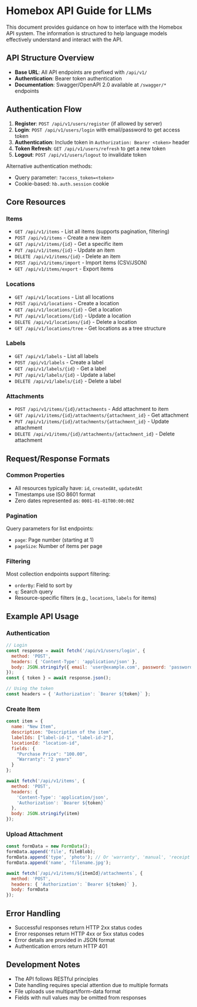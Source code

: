 # Homebox API Guide for LLMs

This document provides guidance on how to interface with the Homebox API system. The information is structured to help language models effectively understand and interact with the API.

## API Structure Overview

- **Base URL**: All API endpoints are prefixed with `/api/v1/`
- **Authentication**: Bearer token authentication
- **Documentation**: Swagger/OpenAPI 2.0 available at `/swagger/*` endpoints

## Authentication Flow

1. **Register**: `POST /api/v1/users/register` (if allowed by server)
2. **Login**: `POST /api/v1/users/login` with email/password to get access token
3. **Authentication**: Include token in `Authorization: Bearer <token>` header
4. **Token Refresh**: `GET /api/v1/users/refresh` to get a new token
5. **Logout**: `POST /api/v1/users/logout` to invalidate token

Alternative authentication methods:
- Query parameter: `?access_token=<token>`
- Cookie-based: `hb.auth.session` cookie

## Core Resources

### Items
- `GET /api/v1/items` - List all items (supports pagination, filtering)
- `POST /api/v1/items` - Create a new item
- `GET /api/v1/items/{id}` - Get a specific item
- `PUT /api/v1/items/{id}` - Update an item
- `DELETE /api/v1/items/{id}` - Delete an item
- `POST /api/v1/items/import` - Import items (CSV/JSON)
- `GET /api/v1/items/export` - Export items

### Locations
- `GET /api/v1/locations` - List all locations
- `POST /api/v1/locations` - Create a location
- `GET /api/v1/locations/{id}` - Get a location
- `PUT /api/v1/locations/{id}` - Update a location
- `DELETE /api/v1/locations/{id}` - Delete a location
- `GET /api/v1/locations/tree` - Get locations as a tree structure

### Labels
- `GET /api/v1/labels` - List all labels
- `POST /api/v1/labels` - Create a label
- `GET /api/v1/labels/{id}` - Get a label
- `PUT /api/v1/labels/{id}` - Update a label
- `DELETE /api/v1/labels/{id}` - Delete a label

### Attachments
- `POST /api/v1/items/{id}/attachments` - Add attachment to item
- `GET /api/v1/items/{id}/attachments/{attachment_id}` - Get attachment
- `PUT /api/v1/items/{id}/attachments/{attachment_id}` - Update attachment
- `DELETE /api/v1/items/{id}/attachments/{attachment_id}` - Delete attachment

## Request/Response Formats

### Common Properties
- All resources typically have: `id`, `createdAt`, `updatedAt`
- Timestamps use ISO 8601 format
- Zero dates represented as: `0001-01-01T00:00:00Z`

### Pagination
Query parameters for list endpoints:
- `page`: Page number (starting at 1)
- `pageSize`: Number of items per page

### Filtering
Most collection endpoints support filtering:
- `orderBy`: Field to sort by
- `q`: Search query
- Resource-specific filters (e.g., `locations`, `labels` for items)

## Example API Usage

### Authentication
```javascript
// Login
const response = await fetch('/api/v1/users/login', {
  method: 'POST',
  headers: { 'Content-Type': 'application/json' },
  body: JSON.stringify({ email: 'user@example.com', password: 'password' })
});
const { token } = await response.json();

// Using the token
const headers = { 'Authorization': `Bearer ${token}` };
```

### Create Item
```javascript
const item = {
  name: "New Item",
  description: "Description of the item",
  labelIds: ["label-id-1", "label-id-2"],
  locationId: "location-id",
  fields: {
    "Purchase Price": "100.00",
    "Warranty": "2 years"
  }
};

await fetch('/api/v1/items', {
  method: 'POST',
  headers: { 
    'Content-Type': 'application/json',
    'Authorization': `Bearer ${token}`
  },
  body: JSON.stringify(item)
});
```

### Upload Attachment
```javascript
const formData = new FormData();
formData.append('file', fileBlob);
formData.append('type', 'photo'); // Or 'warranty', 'manual', 'receipt'
formData.append('name', 'filename.jpg');

await fetch(`/api/v1/items/${itemId}/attachments`, {
  method: 'POST',
  headers: { 'Authorization': `Bearer ${token}` },
  body: formData
});
```

## Error Handling

- Successful responses return HTTP 2xx status codes
- Error responses return HTTP 4xx or 5xx status codes
- Error details are provided in JSON format
- Authentication errors return HTTP 401

## Development Notes

- The API follows RESTful principles
- Date handling requires special attention due to multiple formats
- File uploads use multipart/form-data format
- Fields with null values may be omitted from responses